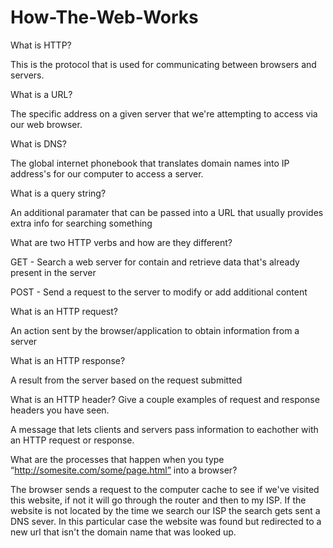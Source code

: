 # How-The-Web-Works
 
What is HTTP?

This is the protocol that is used for communicating between browsers and servers. 

What is a URL?

The specific address on a given server that we're attempting to access via our web browser.

What is DNS?

The global internet phonebook that translates domain names into IP address's for our computer to access a server.

What is a query string?

An additional paramater that can be passed into a URL that usually provides extra info for searching something

What are two HTTP verbs and how are they different?

GET - Search a web server for contain and retrieve data that's already present in the server

POST - Send a request to the server to modify or add additional content

What is an HTTP request?

An action sent by the browser/application to obtain information from a server

What is an HTTP response?

A result from the server based on the request submitted

What is an HTTP header? Give a couple examples of request and response headers you have seen.

A message that lets clients and servers pass information to eachother with an HTTP request or response.

What are the processes that happen when you type “http://somesite.com/some/page.html” into a browser?

The browser sends a request to the computer cache to see if we've visited this website, if not it will go through the router and then to my ISP. If the website is not located by the time we search our ISP
the search gets sent a DNS sever. In this particular case the website was found but redirected to a new url that isn't the domain name that was looked up. 
